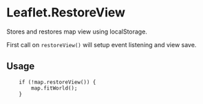 Leaflet.RestoreView
===================

Stores and restores map view using localStorage.

First call on ``restoreView()`` will setup event listening and view save.

Usage
-----

```
    if (!map.restoreView()) {
        map.fitWorld();
    }
```
